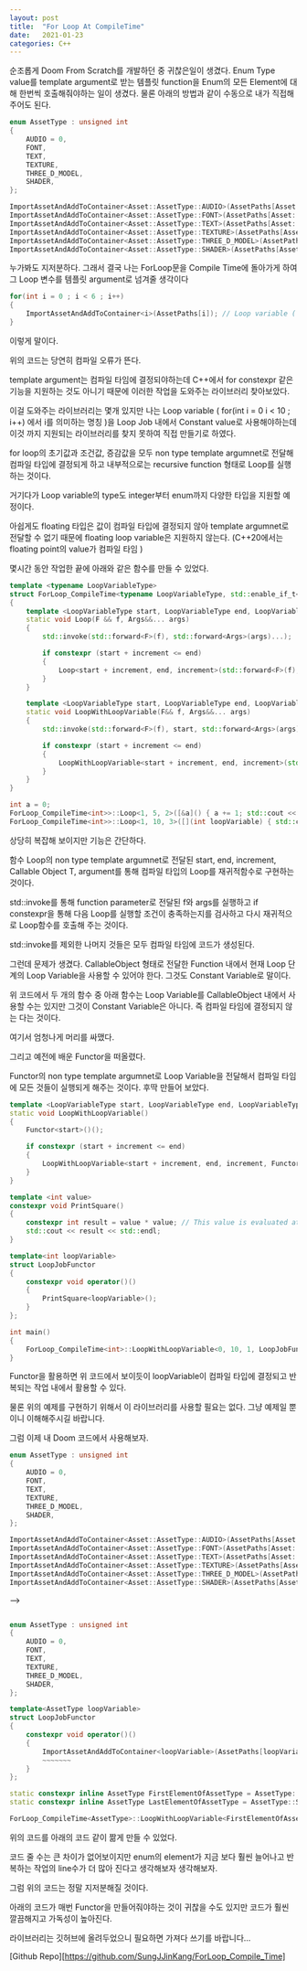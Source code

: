 ```yaml
---
layout: post
title:  "For Loop At CompileTime"
date:   2021-01-23
categories: C++
---
```


순조롭게 Doom From Scratch를 개발하던 중 귀찮은일이 생겼다.
Enum Type value를 template argument로 받는 템플릿 function을 Enum의 모든 Element에 대해 한번씩 호출해줘야하는 일이 생겼다.
물론 아래의 방법과 같이 수동으로 내가 직접해주어도 된다.

```c++
enum AssetType : unsigned int
{
	AUDIO = 0,
	FONT,
	TEXT,
	TEXTURE,
	THREE_D_MODEL,
	SHADER,
};

ImportAssetAndAddToContainer<Asset::AssetType::AUDIO>(AssetPaths[Asset::AssetType::AUDIO]);
ImportAssetAndAddToContainer<Asset::AssetType::FONT>(AssetPaths[Asset::AssetType::FONT]);
ImportAssetAndAddToContainer<Asset::AssetType::TEXT>(AssetPaths[Asset::AssetType::TEXT]);
ImportAssetAndAddToContainer<Asset::AssetType::TEXTURE>(AssetPaths[Asset::AssetType::TEXTURE]);
ImportAssetAndAddToContainer<Asset::AssetType::THREE_D_MODEL>(AssetPaths[Asset::AssetType::THREE_D_MODEL]);
ImportAssetAndAddToContainer<Asset::AssetType::SHADER>(AssetPaths[Asset::AssetType::SHADER]);
```
누가봐도 지저분하다. 그래서 결국 나는 ForLoop문을 Compile Time에 돌아가게 하여 그 Loop 변수를 템플릿 argument로 넘겨줄 생각이다

```c++
for(int i = 0 ; i < 6 ; i++)
{
    ImportAssetAndAddToContainer<i>(AssetPaths[i]); // Loop variable ( for(int i = 0 i < 10 ; i++) 에서 i를 의미하는 명칭 ) 인 i 또한 constant value여야한다!!
}
```

이렇게 말이다.

위의 코드는 당연히 컴파일 오류가 뜬다.

template argument는 컴파일 타임에 결정되야하는데 C++에서 for constexpr 같은 기능을 지원하는 것도 아니기 때문에 이러한 작업을 도와주는 라이브러리 찾아보았다.

이걸 도와주는 라이브러리는 몇개 있지만 나는 Loop variable ( for(int i = 0 i < 10 ; i++) 에서 i를 의미하는 명칭 )을 Loop Job 내에서 Constant value로 사용해야하는데 이것 까지 지원되는 라이브러리를 찾지 못하여 직접 만들기로 하였다.

for loop의 초기값과 조건값, 증감값을 모두 non type template argumnet로 전달해 컴파일 타입에 결정되게 하고 내부적으로는 recursive function 형태로 Loop를 실행하는 것이다.

거기다가 Loop variable의 type도 integer부터 enum까지 다양한 타입을 지원할 예정이다.

아쉽게도 floating 타입은 값이 컴파일 타입에 결정되지 않아 template argumnet로 전달할 수 없기 때문에 floating loop variable은 지원하지 않는다. (C++20에서는 floating point의 value가 컴파일 타임  )

몇시간 동안 작업한 끝에 아래와 같은 함수를 만들 수 있었다.

```c++
template <typename LoopVariableType>
struct ForLoop_CompileTime<typename LoopVariableType, std::enable_if_t<std::is_integral_v<LoopVariableType>> >
{
	template <LoopVariableType start, LoopVariableType end, LoopVariableType increment, typename F, typename... Args, std::enable_if_t<start <= end, bool> = true >
	static void Loop(F && f, Args&&... args)
	{
		std::invoke(std::forward<F>(f), std::forward<Args>(args)...);

		if constexpr (start + increment <= end)
		{
			Loop<start + increment, end, increment>(std::forward<F>(f), std::forward<Args>(args)...);
		}
	}

    template <LoopVariableType start, LoopVariableType end, LoopVariableType increment, typename F, typename... Args, std::enable_if_t<start <= end, bool> = true  >
	static void LoopWithLoopVariable(F&& f, Args&&... args)
	{
		std::invoke(std::forward<F>(f), start, std::forward<Args>(args)...);

		if constexpr (start + increment <= end)
		{
			LoopWithLoopVariable<start + increment, end, increment>(std::forward<F>(f), std::forward<Args>(args)...);
		}
	}
}

int a = 0;
ForLoop_CompileTime<int>>::Loop<1, 5, 2>([&a]() { a += 1; std::cout << a << std::endl;  }); // output : 1, 2, 3
ForLoop_CompileTime<int>>::Loop<1, 10, 3>([](int loopVariable) { std::cout << loopVariable << std::endl;  }); // output : 1, 4, 7, 10
```

상당히 복잡해 보이지만 기능은 간단하다.

함수 Loop의 non type template argumnet로 전달된 start, end, increment, Callable Object T, argument를 통해 컴파일 타입의 Loop를 재귀적함수로 구현하는 것이다.

std::invoke를 통해 function parameter로 전달된 f와 args를 실행하고 if constexpr을 통해 다음 Loop를 실행할 조건이 충족하는지를 검사하고 다시 재귀적으로 Loop함수를 호출해 주는 것이다.

std::invoke를 제외한 나머지 것들은 모두 컴파일 타임에 코드가 생성된다.


그런데 문제가 생겼다. CallableObject 형태로 전달한 Function 내에서 현재 Loop 단계의 Loop Variable을 사용할 수 있어야 한다. 그것도 Constant Variable로 말이다.

위 코드에서 두 개의 함수 중 아래 함수는 Loop Variable를 CallableObject 내에서 사용할 수는 있지만 그것이 Constant Variable은 아니다. 즉 컴파일 타임에 결정되지 않는 다는 것이다.

여기서 엄청나게 머리를 싸맸다.

그리고 예전에 배운 Functor을 떠올렸다.

Functor의 non type template argumnet로 Loop Variable을 전달해서 컴파일 타임에 모든 것들이 실행되게 해주는 것이다.
후딱 만들어 보았다.

```c++
template <LoopVariableType start, LoopVariableType end, LoopVariableType increment, template<LoopVariableType> typename Functor, std::enable_if_t<start <= end, bool> = true >
static void LoopWithLoopVariable()
{
	Functor<start>()();

	if constexpr (start + increment <= end)
	{
		LoopWithLoopVariable<start + increment, end, increment, Functor>();
	}
}

template <int value>
constexpr void PrintSquare()
{
	constexpr int result = value * value; // This value is evaluated at compile time
	std::cout << result << std::endl;
}

template<int loopVariable>
struct LoopJobFunctor
{
	constexpr void operator()()
	{
		PrintSquare<loopVariable>();
	}
};

int main()
{
	ForLoop_CompileTime<int>::LoopWithLoopVariable<0, 10, 1, LoopJobFunctor>();
}
```

Functor을 활용하면 위 코드에서 보이듯이 loopVariable이 컴파일 타입에 결정되고 반복되는 작업 내에서 활용할 수 있다.

물론 위의 예제를 구현하기 위해서 이 라이브러리를 사용할 필요는 없다. 그냥 예제일 뿐이니 이해해주시길 바랍니다.

그럼 이제 내 Doom 코드에서 사용해보자.

```c++
enum AssetType : unsigned int
{
	AUDIO = 0,
	FONT,
	TEXT,
	TEXTURE,
	THREE_D_MODEL,
	SHADER,
};

ImportAssetAndAddToContainer<Asset::AssetType::AUDIO>(AssetPaths[Asset::AssetType::AUDIO]);
ImportAssetAndAddToContainer<Asset::AssetType::FONT>(AssetPaths[Asset::AssetType::FONT]);
ImportAssetAndAddToContainer<Asset::AssetType::TEXT>(AssetPaths[Asset::AssetType::TEXT]);
ImportAssetAndAddToContainer<Asset::AssetType::TEXTURE>(AssetPaths[Asset::AssetType::TEXTURE]);
ImportAssetAndAddToContainer<Asset::AssetType::THREE_D_MODEL>(AssetPaths[Asset::AssetType::THREE_D_MODEL]);
ImportAssetAndAddToContainer<Asset::AssetType::SHADER>(AssetPaths[Asset::AssetType::SHADER]);
```

-->


```c++

enum AssetType : unsigned int
{
	AUDIO = 0,
	FONT,
	TEXT,
	TEXTURE,
	THREE_D_MODEL,
	SHADER,
};

template<AssetType loopVariable>
struct LoopJobFunctor
{
	constexpr void operator()()
	{
		ImportAssetAndAddToContainer<loopVariable>(AssetPaths[loopVariable]);
        ~~~~~~~
	}
};

static constexpr inline AssetType FirstElementOfAssetType = AssetType::AUDIO;
static constexpr inline AssetType LastElementOfAssetType = AssetType::SHADER; // enum의 element가 추가되면 이것 일일이 바꾸어 줘야한다 ( 아쉽게도 현재로서는 enum의 마지막 element를 자동으로 얻을 수 있는 방법이 없어보인다.)

ForLoop_CompileTime<AssetType>::LoopWithLoopVariable<FirstElementOfAssetType, LastElementOfAssetType, 1, LoopJobFunctor>();

```

위의 코드를 아래의 코드 같이 짦게 만들 수 있었다.

코드 줄 수는 큰 차이가 없어보이지만 enum의 element가 지금 보다 훨씬 늘어나고 반복하는 작업의 line수가 더 많아 진다고 생각해보자 생각해보자.

그럼 위의 코드는 정말 지저분해질 것이다.

아래의 코드가 매번 Functor을 만들어줘야하는 것이 귀찮을 수도 있지만 코드가 훨씬 깔끔해지고 가독성이 높아진다.

라이브러리는 깃허브에 올려두었으니 필요하면 가져다 쓰기를 바랍니다...

[Github Repo][https://github.com/SungJJinKang/ForLoop_Compile_Time]